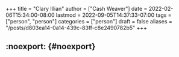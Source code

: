 +++
title = "Clary Illian"
author = ["Cash Weaver"]
date = 2022-02-06T15:34:00-08:00
lastmod = 2022-09-05T14:37:33-07:00
tags = ["person", "person"]
categories = ["person"]
draft = false
aliases = "/posts/d803ea14-0a14-439c-83ff-c8e2490782b5"
+++

## :noexport: {#noexport}
